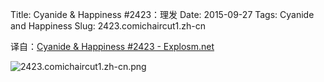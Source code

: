 Title: Cyanide & Happiness #2423：理发
Date: 2015-09-27
Tags: Cyanide and Happiness
Slug: 2423.comichaircut1.zh-cn

译自：[Cyanide & Happiness #2423 - Explosm.net](http://explosm.net/comics/2423/)


![2423.comichaircut1.zh-cn.png](/static/images/comics/2423.comichaircut1.zh-cn.png)